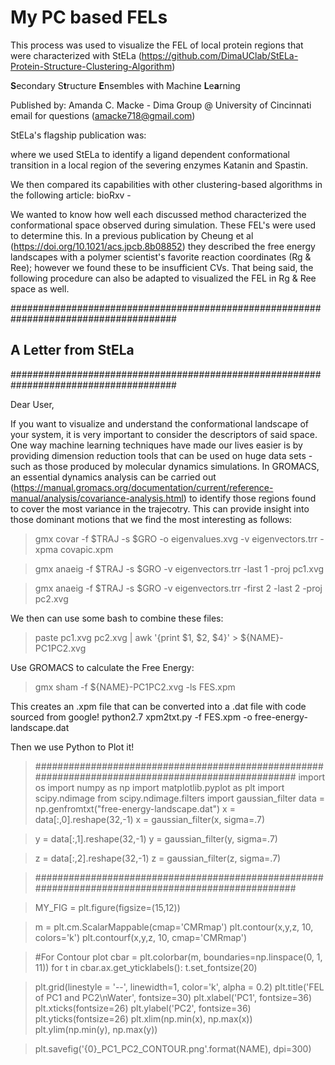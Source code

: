 # My PC based FELs
This process was used to visualize the FEL of local protein regions that were characterized with StELa (https://github.com/DimaUClab/StELa-Protein-Structure-Clustering-Algorithm)

**S**econdary S**t**ructure **E**nsembles with Machine **L**e**a**rning

Published by: Amanda C. Macke - Dima Group @ University of Cincinnati
email for questions (amacke718@gmail.com)

StELa's flagship publication was:

where we used StELa to identify a ligand dependent conformational transition in a local region of the severing enzymes Katanin and Spastin.

We then compared its capabilities with other clustering-based algorithms in the following article:
bioRxv - 

We wanted to know how well each discussed method characterized the conformational space observed during simulation. These FEL's were used to determine this. In a previous publication by Cheung et al (https://doi.org/10.1021/acs.jpcb.8b08852) they described the free energy landscapes with a polymer scientist's favorite reaction coordinates (Rg & Ree); however we found these to be insufficient CVs. That being said, the following procedure can also be adapted to visualized the FEL in Rg & Ree space as well.

###################################################################################### 
## A Letter from StELa 
######################################################################################

Dear User, 

If you want to visualize and understand the conformational landscape of your system, it is very important to consider the descriptors of said space. One way machine learning techniques have made our lives easier is by providing dimension reduction tools that can be used on huge data sets - such as those produced by molecular dynamics simulations. In GROMACS, an essential dynamics analysis can be carried out (https://manual.gromacs.org/documentation/current/reference-manual/analysis/covariance-analysis.html) to identify those regions found to cover the most variance in the trajecotry. This can provide insight into those dominant motions that we find the most interesting as follows:

> gmx covar -f $TRAJ -s $GRO -o eigenvalues.xvg -v eigenvectors.trr -xpma covapic.xpm

> gmx anaeig -f $TRAJ -s $GRO -v eigenvectors.trr -last 1 -proj pc1.xvg

> gmx anaeig -f $TRAJ -s $GRO -v eigenvectors.trr -first 2 -last 2 -proj pc2.xvg

We then can use some bash to combine these files:
> paste pc1.xvg pc2.xvg  | awk '{print $1, $2, $4}' > ${NAME}-PC1PC2.xvg

Use GROMACS to calculate the Free Energy:
> gmx sham -f ${NAME}-PC1PC2.xvg -ls FES.xpm

This creates an .xpm file that can be converted into a .dat file with code sourced from google!
python2.7 xpm2txt.py -f FES.xpm -o free-energy-landscape.dat

Then we use Python to Plot it!
> ###################################################################################################
> import os
> import numpy as np
> import matplotlib.pyplot as plt
> import scipy.ndimage
> from scipy.ndimage.filters import gaussian_filter
> data = np.genfromtxt("free-energy-landscape.dat")
> x = data[:,0].reshape(32,-1)
> x = gaussian_filter(x, sigma=.7)

> y = data[:,1].reshape(32,-1)
> y = gaussian_filter(y, sigma=.7)

> z = data[:,2].reshape(32,-1)
> z = gaussian_filter(z, sigma=.7)

> ###################################################################################################

> MY_FIG = plt.figure(figsize=(15,12))

> m = plt.cm.ScalarMappable(cmap='CMRmap')
> plt.contour(x,y,z, 10, colors='k')
> plt.contourf(x,y,z, 10, cmap='CMRmap')

> #For Contour plot
> cbar = plt.colorbar(m, boundaries=np.linspace(0, 1, 11))
> for t in cbar.ax.get_yticklabels():
>      t.set_fontsize(20)

> plt.grid(linestyle = '--', linewidth=1, color='k', alpha = 0.2)
> plt.title('FEL of PC1 and PC2\nWater', fontsize=30)
> plt.xlabel('PC1', fontsize=36)
> plt.xticks(fontsize=26)
> plt.ylabel('PC2', fontsize=36)
> plt.yticks(fontsize=26)
> plt.xlim(np.min(x), np.max(x))
> plt.ylim(np.min(y), np.max(y))

> plt.savefig('{0}_PC1_PC2_CONTOUR.png'.format(NAME), dpi=300)
